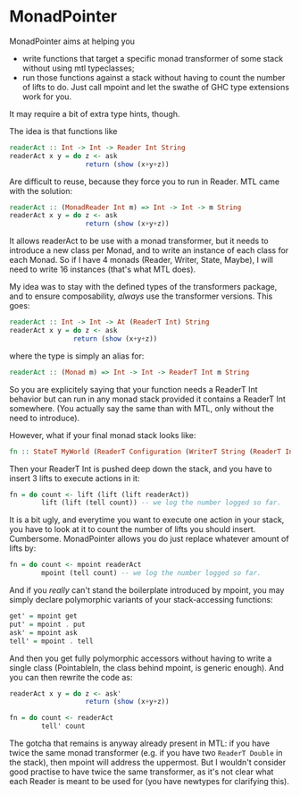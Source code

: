 MonadPointer
============

MonadPointer aims at helping you

- write functions that target a specific monad transformer of some stack without using mtl typeclasses;
- run those functions against a stack without having to count the number of lifts to do. Just call mpoint and let the swathe of GHC type extensions work for you.

It may require a bit of extra type hints, though.

The idea is that functions like
```haskell
readerAct :: Int -> Int -> Reader Int String
readerAct x y = do z <- ask
                   return (show (x+y+z))
```

Are difficult to reuse, because they force you to run in Reader. MTL came with the solution:

```haskell
readerAct :: (MonadReader Int m) => Int -> Int -> m String
readerAct x y = do z <- ask
                   return (show (x+y+z))
```

It allows readerAct to be use with a monad transformer, but it needs to introduce a new class per Monad, and to write an instance of each class for each Monad. So if I have 4 monads (Reader, Writer, State, Maybe), I will need to write 16 instances (that's what MTL does).

My idea was to stay with the defined types of the transformers package, and to ensure composability, _always_ use the transformer versions. This goes:

```haskell
readerAct :: Int -> Int -> At (ReaderT Int) String
readerAct x y = do z <- ask
                return (show (x+y+z))
```

where the type is simply an alias for:

```haskell
readerAct :: (Monad m) => Int -> Int -> ReaderT Int m String
```

So you are explicitely saying that your function needs a ReaderT Int behavior but can run in any monad stack provided it contains a ReaderT Int somewhere. (You actually say the same than with MTL, only without the need to introduce).

However, what if your final monad stack looks like:

```haskell
fn :: StateT MyWorld (ReaderT Configuration (WriterT String (ReaderT Int IO))) ()
```

Then your ReaderT Int is pushed deep down the stack, and you have to insert 3 lifts to execute actions in it:

```haskell
fn = do count <- lift (lift (lift readerAct))
        lift (lift (tell count)) -- we log the number logged so far.
```

It is a bit ugly, and everytime you want to execute one action in your stack, you have to look at it to count the number of lifts you should insert. Cumbersome. MonadPointer allows you do just replace whatever amount of lifts by:

```haskell
fn = do count <- mpoint readerAct
        mpoint (tell count) -- we log the number logged so far.
```

And if you _really_ can't stand the boilerplate introduced by mpoint, you may simply declare polymorphic variants of your stack-accessing functions:

```haskell
get' = mpoint get
put' = mpoint . put
ask' = mpoint ask
tell' = mpoint . tell
```

And then you get fully polymorphic accessors without having to write a single class (PointableIn, the class behind mpoint, is generic enough). And you can then rewrite the code as:

```haskell
readerAct x y = do z <- ask'
                   return (show (x+y+z))

fn = do count <- readerAct
        tell' count
```

The gotcha that remains is anyway already present in MTL: if you have twice the same monad transformer (e.g. if you have two ```ReaderT Double``` in the stack), then mpoint will address the uppermost. But I wouldn't consider good practise to have twice the same transformer, as it's not clear what each Reader is meant to be used for (you have newtypes for clarifying this).

